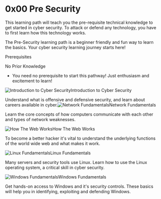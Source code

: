 # 0x00 Pre Security

This learning path will teach you the pre-requisite technical knowledge to get started in cyber security. To attack or defend any technology, you have to first learn how this technology works.

The Pre-Security learning path is a beginner friendly and fun way to learn the basics. Your cyber security learning journey starts here!

Prerequisites

No Prior Knowledge

* You need no prerequisite to start this pathway! Just enthusiasm and excitement to learn!

![Introduction to Cyber Security](https://assets.tryhackme.com/img/modules/intro-to-security.png)Introduction to Cyber Security

Understand what is offensive and defensive security, and learn about careers available in cyber.![Network Fundamentals](https://assets.tryhackme.com/img/modules/network-vulnerabilities.png)Network Fundamentals

Learn the core concepts of how computers communicate with each other and types of network weaknesses.

![How The Web Works](https://assets.tryhackme.com/img/modules/application-vulnerabilities.png)How The Web Works

To become a better hacker it's vital to understand the underlying functions of the world wide web and what makes it work.

![Linux Fundamentals](https://assets.tryhackme.com/img/modules/linux-fundamentals.png)Linux Fundamentals

Many servers and security tools use Linux. Learn how to use the Linux operating system, a critical skill in cyber security.

![Windows Fundamentals](https://assets.tryhackme.com/img/modules/hacking-windows2.png)Windows Fundamentals

Get hands-on access to Windows and it's security controls. These basics will help you in identifying, exploiting and defending Windows.
